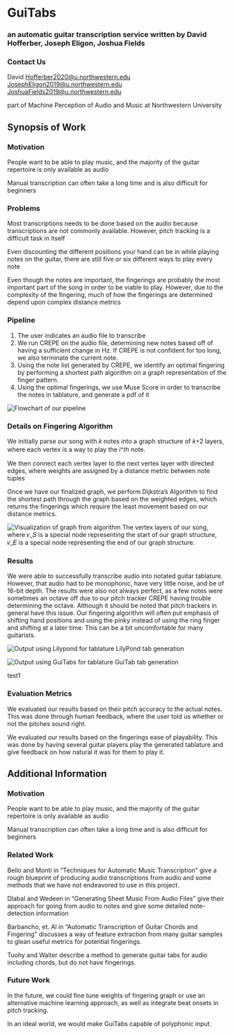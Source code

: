 # GuiTabs
### an automatic guitar transcription service written by David Hofferber, Joseph Eligon, Joshua Fields

### Contact Us
David Hofferber2020@u.northwestern.edu
JosephEligon2019@u.northwestern.edu
JoshuaFields2019@u.northwestern.edu

part of Machine Perception of Audio and Music at Northwestern University

## Synopsis of Work

### Motivation
People want to be able to play music, and the majority of the guitar repertoire is only available as audio

Manual transcription can often take a long time and is also difficult for beginners

### Problems
Most transcriptions needs to be done based on the audio because transcriptions are not commonly available. However, pitch tracking is a difficult task in itself

Even discounting the different positions your hand can be in while playing notes on the guitar, there are still five or six different ways to play every note

Even though the notes are important, the fingerings are probably the most important part of the song in order to be viable to play. However, due to the complexity of the fingering, much of how the fingerings are determined depend upon complex distance metrics

### Pipeline
1. The user indicates an audio file to transcribe
2. We run CREPE on the audio file, determining new notes based off of having a sufficient change in Hz. If CREPE is not confident for too long, we also terminate the current note.
3. Using the note list generated by CREPE, we identify an optimal fingering by performing a shortest path algorithm on a graph representation of the finger pattern.
4. Using the optimal fingerings, we use Muse Score in order to transcribe the notes in tablature, and generate a pdf of it

![Flowchart of our pipeline](https://raw.githubusercontent.com/guitabwebsite/guitabwebsite.github.io/master/images/pipeline.png)


### Details on Fingering Algorithm

We initially parse our song with 𝑘 notes into a graph structure of 𝑘+2 layers, where each vertex is a way to play the 𝑖^𝑡ℎ note.

We then connect each vertex layer to the next vertex layer with directed edges, where weights are assigned by a distance metric between note tuples

Once we have our finalized graph, we perform Dijkstra’s Algorithm to find the shortest path through the graph based on the weighted edges, which returns the fingerings which require the least movement based on our distance metrics.

![Visualization of graph from algorithm](https://raw.githubusercontent.com/guitabwebsite/guitabwebsite.github.io/master/images/algorithmgraph.png)
The vertex layers of our song, where 𝑣_𝑆 is a special node representing the start of our graph structure, 𝑣_𝐸 is a special node representing the end of our graph structure.


### Results
We were able to successfully transcribe audio into notated guitar tablature. However, that audio had to be monophonic, have very little noise, and be of 16-bit depth. The results were also not always perfect, as a few notes were sometimes an octave off due to our pitch tracker CREPE having trouble determining the octave. Although it should be noted that pitch trackers in general have this issue. Our fingering algorithm will often put emphasis of shifting hand positions and using the pinky instead of using the ring finger and shifting at a later time. This can be a bit uncomfortable for many guitarists.

![Output using Lilypond for tablature](https://raw.githubusercontent.com/guitabwebsite/guitabwebsite.github.io/master/images/lilyTab.png)
LilyPond tab generation

![Output using GuiTabs for tablature](https://raw.githubusercontent.com/guitabwebsite/guitabwebsite.github.io/master/images/GuiTab.png)
GuiTab tab generation

<audio>
<source="https://raw.githubusercontent.com/guitabwebsite/guitabwebsite.github.io/master/audio/test1aud.wav" type="audio/wav">
</audio>

test1

### Evaluation Metrics
We evaluated our results based on their pitch accuracy to the actual notes. This was done through human feedback, where the user told us whether or not the pitches sound right.

We evaluated our results based on the fingerings ease of playability. This was done by having several guitar players play the generated tablature and give feedback on how natural it was for them to play it.

## Additional Information

### Motivation
People want to be able to play music, and the majority of the guitar repertoire is only available as audio

Manual transcription can often take a long time and is also difficult for beginners

### Related Work
Bello and Monti in “Techniques for Automatic Music Transcription” give a rough blueprint of producing audio transcriptions from audio and some methods that we have not endeavored to use in this project.

Dlabal and Wedeen in “Generating Sheet Music From Audio Files” give their approach for going from audio to notes and give some detailed note-detection information

Barbancho, et. Al in “Automatic Transcription of Guitar Chords and Fingering” discusses a way of feature extraction from many guitar samples to glean useful metrics for potential fingerings.

Tuohy and Walter describe a method to generate guitar tabs for audio including chords, but do not have fingerings.

### Future Work
In the future, we could fine tune weights of fingering graph or use an alternative machine learning approach, as well as integrate beat onsets in pitch tracking.

In an ideal world, we would make GuiTabs capable of polyphonic input.





